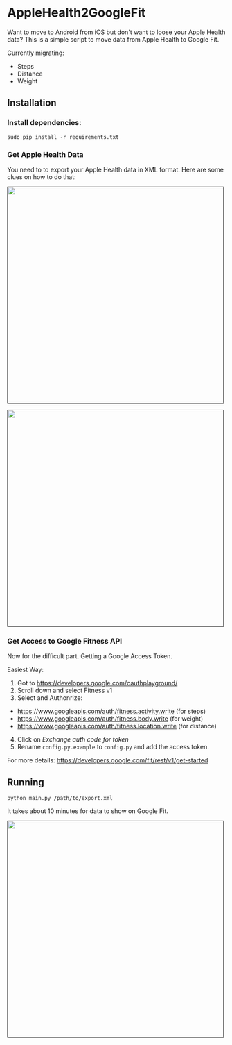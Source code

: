 # AppleHealth2GoogleFit

Want to move to Android from iOS but don't want to loose your Apple Health data? 
This is a simple script to move data from Apple Health to Google Fit. 

Currently migrating:
- Steps 
- Distance 
- Weight

## Installation

### Install dependencies:
`sudo pip install -r requirements.txt`  

### Get Apple Health Data
You need to to export your Apple Health data in XML format. Here are some clues on how to do that:

<a href=""><img src="https://raw.githubusercontent.com/naspersclassifieds-shared/interviews/master/process.png?token=AHa0sdWPazQShmxQ5lmRS3Zu2s2EjhtXks5ZXke1wA%3D%3D" align="center" width="500" ></a>

<a href=""><img src="" align="center" width="500" ></a>

### Get Access to Google Fitness API
Now for the difficult part. Getting a Google Access Token. 

Easiest Way:
1. Got to https://developers.google.com/oauthplayground/
2. Scroll down and select Fitness v1
3. Select and Authonrize:
- https://www.googleapis.com/auth/fitness.activity.write (for steps)
- https://www.googleapis.com/auth/fitness.body.write (for weight)
- https://www.googleapis.com/auth/fitness.location.write (for distance)
4. Click on *Exchange auth code for token* 
5. Rename `config.py.example` to `config.py` and add the access token.

For more details: https://developers.google.com/fit/rest/v1/get-started

## Running

`python main.py /path/to/export.xml`

It takes about 10 minutes for data to show on Google Fit.

<a href=""><img src="" align="center" width="500" ></a>



